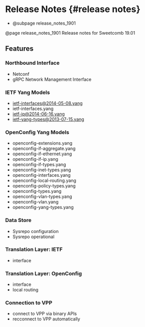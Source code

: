 # Release Notes    {#release notes}

* @subpage release_notes_1901

@page release_notes_1901 Release notes for Sweetcomb 19.01

## Features

### Northbound Interface
- Netconf
- gRPC Network Management Interface

### IETF Yang Models
- ietf-interfaces@2014-05-08.yang
- ietf-interfaces.yang
- ietf-ip@2014-06-16.yang
- ietf-yang-types@2013-07-15.yang

### OpenConfig Yang Models
- openconfig-extensions.yang
- openconfig-if-aggregate.yang
- openconfig-if-ethernet.yang
- openconfig-if-ip.yang
- openconfig-if-types.yang
- openconfig-inet-types.yang
- openconfig-interfaces.yang
- openconfig-local-routing.yang
- openconfig-policy-types.yang
- openconfig-types.yang
- openconfig-vlan-types.yang
- openconfig-vlan.yang
- openconfig-yang-types.yang

### Data Store
- Sysrepo configuration
- Sysrepo operational

### Translation Layer: IETF
- interface

### Translation Layer: OpenConfig
- interface
- local routing

### Connection to VPP
- connect to VPP via binary APIs
- recconnect to VPP automatically


